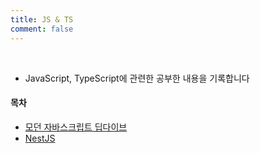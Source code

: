 ```yaml
---
title: JS & TS
comment: false
---
```


<br/>

- JavaScript, TypeScript에 관련한 공부한 내용을 기록합니다

#### 목차
- [모던 자바스크립트 딥다이브](./deepdive/)
- [NestJS](./nest-js/)
